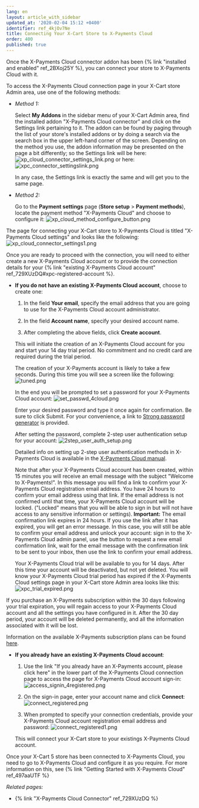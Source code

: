 ```yaml
---
lang: en
layout: article_with_sidebar
updated_at: '2020-02-04 15:12 +0400'
identifier: ref_4kjOv7Ne
title: Connecting Your X-Cart Store to X-Payments Cloud
order: 400
published: true
---
```

Once the X-Payments Cloud connector addon has been {% link "installed and enabled" ref_2BXoj25Y %}, you can connect your store to X-Payments Cloud with it.

To access the X-Payments Cloud connection page in your X-Cart store Admin area, use one of the following methods:

* *Method 1:*

     Select **My Addons** in the sidebar menu of your X-Cart Admin area, find the installed addon "X-Payments Cloud connector" and click on the Settings link pertaining to it. The addon can be found by paging through the list of your store's installed addons or by doing a search via the search box in the upper left-hand corner of the screen. Depending on the method you use, the addon information may be presented on the page a bit differently; so the Settings link will be here:
     ![xp_cloud_connector_settings_link.png]({{site.baseurl}}/attachments/ref_729XUzDQ/xp_cloud_connector_settings_link.png)
     or here:
     ![xpc_connector_settingslink.png]({{site.baseurl}}/attachments/ref_4kjOv7Ne/xpc_connector_settingslink.png)

     In any case, the Settings link is exactly the same and will get you to the same page.
   
* *Method 2:*
   
     Go to the **Payment settings** page (**Store setup** > **Payment methods**), locate the payment method "X-Payments Cloud" and choose to configure it:
     ![xp_cloud_method_configure_button.png]({{site.baseurl}}/attachments/ref_729XUzDQ/xp_cloud_method_configure_button.png)
     
     
The page for connecting your X-Cart store to X-Payments Cloud is titled "X-Payments Cloud settings" and looks like the following:
     ![xp_cloud_connector_settings1.png]({{site.baseurl}}/attachments/ref_729XUzDQ/xp_cloud_connector_settings1.png)

Once you are ready to proceed with the connection, you will need to either create a new X-Payments Cloud account or to provide the connection details for your {% link "existing X-Payments Cloud account" ref_729XUzDQ#xpc-registered-account %}.

   * **If you do not have an existing X-Payments Cloud account**, choose to create one:

     1. In the field **Your email**, specify the email address that you are going to use for the X-Payments Cloud account administrator. 
     
     2. In the field **Account name**, specify your desired account name.
     
     3. After completing the above fields, click **Create account**.
   
     This will initiate the creation of an X-Payments Cloud account for you and start your 14 day trial period. No commitment and no credit card are required during the trial period.
     
     The creation of your X-Payments account is likely to take a few seconds. During this time you will see a screen like the following:
     ![tuned.png]({{site.baseurl}}/attachments/ref_729XUzDQ/tuned.png)

     In the end you will be prompted to set a password for your X-Payments Cloud account: 
     ![set_passwd_4cloud.png]({{site.baseurl}}/attachments/ref_729XUzDQ/set_passwd_4cloud.png)

     Enter your desired password and type it once again for confirmation. Be sure to click Submit. For your convenience, a link to [Strong password generator](https://strongpasswordgenerator.com/) is provided. 
     
     After setting the password, complete 2-step user authentication setup for your account:
     ![2step_user_auth_setup.png]({{site.baseurl}}/attachments/ref_729XUzDQ/2step_user_auth_setup.png)
     
     Detailed info on setting up 2-step user authentication methods in X-Payments Cloud is available in the [X-Payments Cloud manual](https://www.x-payments.com/help/XP_Cloud:Two-factor_User_Authentication).
     
     Note that after your X-Payments Cloud account has been created, within 15 minutes you will receive an email message with the subject "Welcome to X-Payments!". In this message you will find a link to confirm your X-Payments Cloud registration email address. You have 24 hours to confirm your email address using that link. If the email address is not confirmed until that time, your X-Payments Cloud account will be locked. ("Locked" means that you will be able to sign in but will not have access to any sensitive information or settings). **Important:** The email confirmation link expires in 24 hours. If you use the link after it has expired, you will get an error message. In this case, you will still be able to confirm your email address and unlock your account: sign in to the X-Payments Cloud admin panel, use the button to request a new email confirmation link, wait for the email message with the confirmation link to be sent to your inbox, then use the link to confirm your email address.
     
     Your X-Payments Cloud trial will be available to you for 14 days. After this time your account will be deactivated, but not yet deleted. You will know your X-Payments Cloud trial period has expired if the X-Payments Cloud settings page in your X-Cart store Admin area looks like this:
![xpc_trial_expired.png]({{site.baseurl}}/attachments/ref_4kjOv7Ne/xpc_trial_expired.png)

If you purchase an X-Payments subscription within the 30 days following your trial expiration, you will regain access to your X-Payments Cloud account and all the settings you have configured in it. After the 30 day period, your account will be deleted permanently, and all the information associated with it will be lost.

Information on the available X-Payments subscription plans can be found [here](https://www.x-payments.com/pricing).
     
<a id="xpc-registered-account"></a>
   * **If you already have an existing X-Payments Cloud account**:
     
     1. Use the link "If you already have an X-Payments account, please click here" in the lower part of the X-Payments Cloud connection page to access the page for X-Payments Cloud account sign-in:
        ![access_signin_4registered.png]({{site.baseurl}}/attachments/ref_729XUzDQ/access_signin_4registered.png)
   
     2. On the sign-in page, enter your account name and click **Connect**:
        ![connect_registered.png]({{site.baseurl}}/attachments/ref_729XUzDQ/connect_registered.png)

     3. When prompted to specify your connection credentials, provide your X-Payments Cloud account registration email address and password:
        ![connect_registered1.png]({{site.baseurl}}/attachments/ref_729XUzDQ/connect_registered1.png)
     
     This will connect your X-Cart store to your existings X-Payments Cloud account.

Once your X-Cart 5 store has been connected to X-Payments Cloud, you need to go to X-Payments Cloud and configure it as you require. For more information on this, see {% link "Getting Started with X-Payments Cloud" ref_497aaUTF %}

_Related pages:_
* {% link "X-Payments Cloud Connector" ref_729XUzDQ %}
